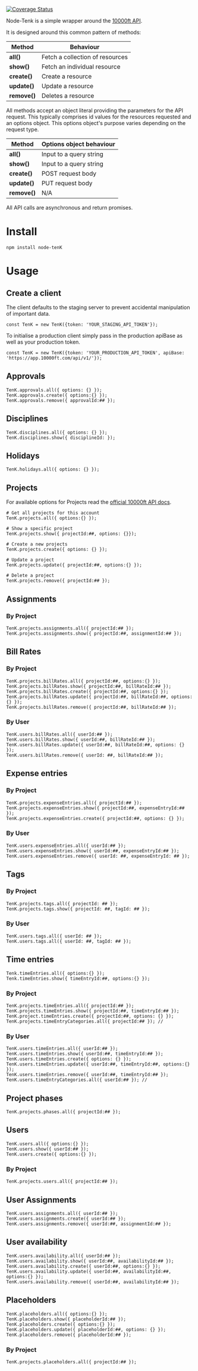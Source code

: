 [![Coverage Status](https://coveralls.io/repos/github/mathewtrivett/node-tenK/badge.svg?branch=master)](https://coveralls.io/github/mathewtrivett/node-tenK?branch=master)

Node-Tenk is a simple wrapper around the [10000ft API](https://github.com/10Kft/10kft-api).

It is designed around this common pattern of methods:

|Method      |Behaviour                      |
|------------|-------------------------------|
|**all()**   |Fetch a collection of resources|
|**show()**  |Fetch an individual resource   |
|**create()**|Create a resource              |
|**update()**|Update a resource              |
|**remove()**|Deletes a resource             |

All methods accept an object literal providing the parameters for the API request. This typically comprises id values for the resources requested and an options object. This options object's purpose varies depending on the request type.

|Method      |Options object behaviour       |
|------------|-------------------------------|
|**all()**   |Input to a query string        |
|**show()**  |Input to a query string        |
|**create()**|POST request body              |
|**update()**|PUT request body               |
|**remove()**|N/A                            |


All API calls are asynchronous and return promises.


# Install

```
npm install node-tenK
```

# Usage

## Create a client

The client defaults to the staging server to prevent accidental manipulation of important data.

```
const TenK = new TenK({token: 'YOUR_STAGING_API_TOKEN'});
```

To initialise a production client simply pass in the production apiBase as well as your production token.
```
const TenK = new TenK({token: 'YOUR_PRODUCTION_API_TOKEN', apiBase: 'https://app.10000ft.com/api/v1/'});
```

## Approvals
```
TenK.approvals.all({ options: {} });
TenK.approvals.create({ options:{} });
TenK.approvals.remove({ approvalId:## });
```

## Disciplines
```
TenK.disciplines.all({ options: {} });
TenK.disciplines.show({ disciplineId: });
```

## Holidays
```
TenK.holidays.all({ options: {} });
```

## Projects

For available options for Projects read the [official 10000ft API docs](https://github.com/10Kft/10kft-api).

```
# Get all projects for this account
TenK.projects.all({ options:{} });

# Show a specific project
TenK.projects.show({ projectId:##, options: {}});

# Create a new projects
TenK.projects.create({ options: {} });

# Update a project
TenK.projects.update({ projectId:##, options:{} });

# Delete a project
TenK.projects.remove({ projectId:## });
```

## Assignments

### By Project

```
TenK.projects.assignments.all({ projectId:## });
TenK.projects.assignments.show({ projectId:##, assignmentId:## });
```

## Bill Rates

### By Project
```
TenK.projects.billRates.all({ projectId:##, options:{} });
TenK.projects.billRates.show({ projectId:##, billRateId:## });
TenK.projects.billRates.create({ projectId:##, options:{} });
TenK.projects.billRates.update({ projectId:##, billRateId:##, options:{} });
TenK.projects.billRates.remove({ projectId:##, billRateId:## });
```

### By User
```
TenK.users.billRates.all({ userId:## });
TenK.users.billRates.show({ userId:##, billRateId:## });
TenK.users.billRates.update({ userId:##, billRateId:##, options: {} });
TenK.users.billRates.remove({ userId: ##, billRateId:## });
```

## Expense entries

### By Project
```
TenK.projects.expenseEntries.all({ projectId:## });
TenK.projects.expenseEntries.show({ projectId:##, expenseEntryId:## });
TenK.projects.expenseEntries.create({ projectId:##, options: {} });
```

### By User
```
TenK.users.expenseEntries.all({ userId:## });
TenK.users.expenseEntries.show({ userId:##, expenseEntryId:## });
TenK.users.expenseEntries.remove({ userId: ##, expenseEntryId: ## });
```

## Tags

### By Project
```
TenK.projects.tags.all({ projectId: ## });
TenK.projects.tags.show({ projectId: ##, tagId: ## });
```

### By User

```
TenK.users.tags.all({ userId: ## });
TenK.users.tags.all({ userId: ##, tagId: ## });
```

## Time entries

```
Tenk.timeEntries.all({ options:{} });
Tenk.timeEntries.show({ timeEntryId:##, options:{} });
```

### By Project
```
TenK.projects.timeEntries.all({ projectId:## });
TenK.projects.timeEntries.show({ projectId:##, timeEntryId:## });
TenK.project.timeEntries.create({ projectId:##, options: {} });
TenK.projects.timeEntryCategories.all({ projectId:## }); //
```

### By User
```
TenK.users.timeEntries.all({ userId:## });
TenK.users.timeEntries.show({ userId:##, timeEntryId:## });
TenK.users.timeEntries.create({ options: {} });
TenK.users.timeEntries.update({ userId:##, timeEntryId:##, options:{} });
TenK.users.timeEntries.remove({ userId:##, timeEntryId:## });
TenK.users.timeEntryCategories.all({ userId:## }); //
```

## Project phases
```
TenK.projects.phases.all({ projectId:## });
```

## Users
```
TenK.users.all({ options:{} });
TenK.users.show({ userId:## });
TenK.users.create({ options:{} });
```

### By Project
```
TenK.projects.users.all({ projectId:## });
```

## User Assignments
```
TenK.users.assignments.all({ userId:## });
TenK.users.assignments.create({ userId:## });
TenK.users.assignments.remove({ userId:##, assignmentId:## });
```

## User availability
```
TenK.users.availability.all({ userId:## });
TenK.users.availability.show({ userId:##, availabilityId:## });
TenK.users.availability.create({ userId:##, options:{} });
TenK.users.availability.update({ userId:##, availabilityId:##, options:{} });
TenK.users.availability.remove({ userId:##, availabilityId:## });
```

## Placeholders
```
TenK.placeholders.all({ options:{} });
TenK.placeholders.show({ placeholderId:## });
TenK.placeholders.create({ options:{} });
TenK.placeholders.update({ placeholderId:##, options: {} });
TenK.placeholders.remove({ placeholderId:## });
```

### By Project
```
TenK.projects.placeholders.all({ projectId:## });
```

